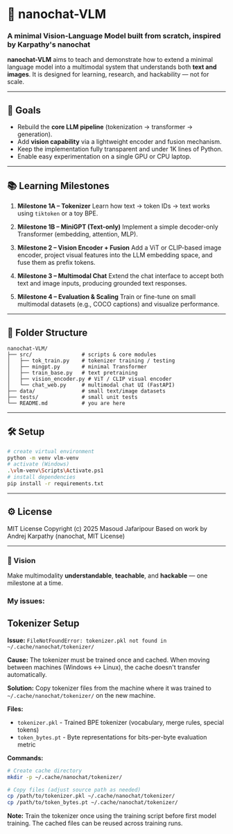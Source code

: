 # 🧠 nanochat-VLM

### A minimal Vision-Language Model built from scratch, inspired by Karpathy's **nanochat**

**nanochat-VLM** aims to teach and demonstrate how to extend a minimal language model into a multimodal system that understands both **text and images**.
It is designed for learning, research, and hackability — not for scale.

---

## 🚀 Goals

* Rebuild the **core LLM pipeline** (tokenization → transformer → generation).
* Add **vision capability** via a lightweight encoder and fusion mechanism.
* Keep the implementation fully transparent and under 1K lines of Python.
* Enable easy experimentation on a single GPU or CPU laptop.

---

## 📚 Learning Milestones

1. **Milestone 1A – Tokenizer**
   Learn how text → token IDs → text works using `tiktoken` or a toy BPE.

2. **Milestone 1B – MiniGPT (Text-only)**
   Implement a simple decoder-only Transformer (embedding, attention, MLP).

3. **Milestone 2 – Vision Encoder + Fusion**
   Add a ViT or CLIP-based image encoder, project visual features into the LLM embedding space, and fuse them as prefix tokens.

4. **Milestone 3 – Multimodal Chat**
   Extend the chat interface to accept both text and image inputs, producing grounded text responses.

5. **Milestone 4 – Evaluation & Scaling**
   Train or fine-tune on small multimodal datasets (e.g., COCO captions) and visualize performance.

---

## 🧩 Folder Structure

```
nanochat-VLM/
├── src/                # scripts & core modules
│   ├── tok_train.py    # tokenizer training / testing
│   ├── mingpt.py       # minimal Transformer
│   ├── train_base.py   # text pretraining
│   ├── vision_encoder.py # ViT / CLIP visual encoder
│   └── chat_web.py     # multimodal chat UI (FastAPI)
├── data/               # small text/image datasets
├── tests/              # small unit tests
└── README.md           # you are here
```

---

## 🛠️ Setup

```bash
# create virtual environment
python -m venv vlm-venv
# activate (Windows)
.\vlm-venv\Scripts\Activate.ps1
# install dependencies
pip install -r requirements.txt
```

---

## ⚙️ License

MIT License
Copyright (c) 2025 Masoud Jafaripour
Based on work by Andrej Karpathy (nanochat, MIT License)

---

### 🌟 Vision

Make multimodality **understandable**, **teachable**, and **hackable** — one milestone at a time.

### My issues: 
## Tokenizer Setup

**Issue:** `FileNotFoundError: tokenizer.pkl not found in ~/.cache/nanochat/tokenizer/`

**Cause:** The tokenizer must be trained once and cached. When moving between machines (Windows ↔ Linux), the cache doesn't transfer automatically.

**Solution:** Copy tokenizer files from the machine where it was trained to `~/.cache/nanochat/tokenizer/` on the new machine.

**Files:**
- `tokenizer.pkl` - Trained BPE tokenizer (vocabulary, merge rules, special tokens)
- `token_bytes.pt` - Byte representations for bits-per-byte evaluation metric

**Commands:**
```bash
# Create cache directory
mkdir -p ~/.cache/nanochat/tokenizer/

# Copy files (adjust source path as needed)
cp /path/to/tokenizer.pkl ~/.cache/nanochat/tokenizer/
cp /path/to/token_bytes.pt ~/.cache/nanochat/tokenizer/
```

**Note:** Train the tokenizer once using the training script before first model training. The cached files can be reused across training runs.